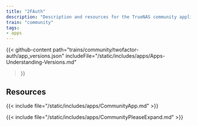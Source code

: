 ```yaml
---
title: "2FAuth"
description: "Description and resources for the TrueNAS community application called 2FAuth."
train: "community"
tags:
- apps
---
```


{{< github-content 
    path="trains/community/twofactor-auth/app_versions.json"
	includeFile="/static/includes/apps/Apps-Understanding-Versions.md"
>}}

## Resources

{{< include file="/static/includes/apps/CommunityApp.md" >}}

{{< include file="/static/includes/apps/CommunityPleaseExpand.md" >}}

<!--
<div class="docs-sections">

{{< doc-card title="<appname> Deployments" link="/resources/"
descr="How to deploy and configure the <appname> app." >}}

</div>
-->
